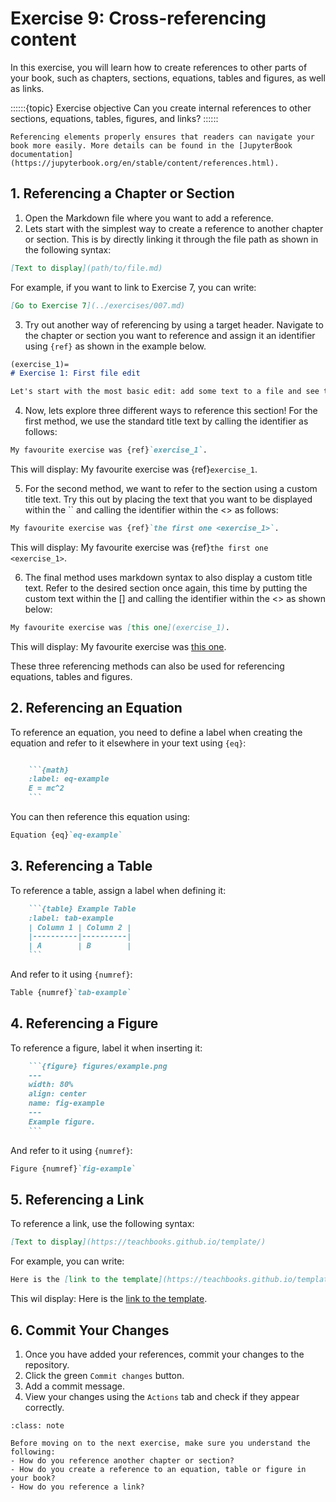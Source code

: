 # Exercise 9: Cross-referencing content

In this exercise, you will learn how to create references to other parts of your book, such as chapters, sections, equations, tables and figures, as well as links.

::::::{topic} Exercise objective
Can you create internal references to other sections, equations, tables, figures, and links?
::::::

```{tip}
Referencing elements properly ensures that readers can navigate your book more easily. More details can be found in the [JupyterBook documentation](https://jupyterbook.org/en/stable/content/references.html).
```

## 1. Referencing a Chapter or Section

1. Open the Markdown file where you want to add a reference.
2. Lets start with the simplest way to create a reference to another chapter or section. This is by directly linking it through the file path as shown in the following syntax:

```md
[Text to display](path/to/file.md)
```

For example, if you want to link to Exercise 7, you can write:

```md
[Go to Exercise 7](../exercises/007.md)
```
3. Try out another way of referencing by using a target header. Navigate to the chapter or section you want to reference and assign it an identifier using `{ref}` as shown in the example below.

```md
(exercise_1)=
# Exercise 1: First file edit

Let's start with the most basic edit: add some text to a file and see that the website is updated...
```
4. Now, lets explore three different ways to reference this section! For the first method, we use the standard title text by calling the identifier as follows:

  ```md
  My favourite exercise was {ref}`exercise_1`.
  ```
  This will display: My favourite exercise was {ref}`exercise_1`.

5. For the second method, we want to refer to the section using a custom title text. Try this out by placing the text that you want to be displayed within the `` and calling the identifier within the <> as follows:

  ```md
  My favourite exercise was {ref}`the first one <exercise_1>`.
  ```
  This will display: My favourite exercise was {ref}`the first one <exercise_1>`.

6. The final method uses markdown syntax to also display a custom title text. Refer to the desired section once again, this time by putting the custom text within the [] and calling the identifier within the <> as shown below:


  ```md
  My favourite exercise was [this one](exercise_1).
  ```
  This will display: My favourite exercise was [this one](exercise_1).

These three referencing methods can also be used for referencing equations, tables and figures.

## 2. Referencing an Equation

To reference an equation, you need to define a label when creating the equation and refer to it elsewhere in your text using `{eq}`:

```md

    ```{math}
    :label: eq-example
    E = mc^2
    ```

```

You can then reference this equation using:

```md
Equation {eq}`eq-example`
```



## 3. Referencing a Table

To reference a table, assign a label when defining it:

```md
    ```{table} Example Table
    :label: tab-example
    | Column 1 | Column 2 |
    |----------|----------|
    | A        | B        |
    ```
```

And refer to it using `{numref}`:

```md
Table {numref}`tab-example`
```


## 4. Referencing a Figure

To reference a figure, label it when inserting it:

```md
    ```{figure} figures/example.png
    ---
    width: 80%
    align: center
    name: fig-example
    ---
    Example figure.
    ```
```

And refer to it using `{numref}`:

```md
Figure {numref}`fig-example`
```

## 5. Referencing a Link

To reference a link, use the following syntax:

```md
[Text to display](https://teachbooks.github.io/template/)
```
For example, you can write:

```md
Here is the [link to the template](https://teachbooks.github.io/template/).
```

This wil display: Here is the [link to the template](https://teachbooks.github.io/template/).




## 6. Commit Your Changes

1. Once you have added your references, commit your changes to the repository.
2. Click the green `Commit changes` button.
3. Add a commit message.
4. View your changes using the `Actions` tab and check if they appear correctly.

```{admonition} Check your understanding
:class: note

Before moving on to the next exercise, make sure you understand the following:
- How do you reference another chapter or section?
- How do you create a reference to an equation, table or figure in your book?
- How do you reference a link?
